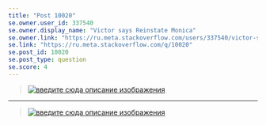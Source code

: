 ```yaml
---
title: "Post 10020"
se.owner.user_id: 337540
se.owner.display_name: "Victor says Reinstate Monica"
se.owner.link: "https://ru.meta.stackoverflow.com/users/337540/victor-says-reinstate-monica"
se.link: "https://ru.meta.stackoverflow.com/q/10020"
se.post_id: 10020
se.post_type: question
se.score: 4
---
```

<blockquote>
  <p><a href="https://i.stack.imgur.com/EKXay.png" rel="nofollow noreferrer"><img src="https://i.stack.imgur.com/EKXay.png" alt="введите сюда описание изображения"></a></p>
</blockquote>

<hr>

<blockquote>
  <p><a href="https://i.stack.imgur.com/cdRcj.png" rel="nofollow noreferrer"><img src="https://i.stack.imgur.com/cdRcj.png" alt="введите сюда описание изображения"></a></p>
</blockquote>

